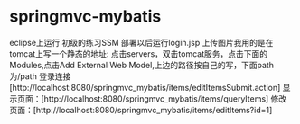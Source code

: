 # springmvc-mybatis
eclipse上运行
初级的练习SSM
部署以后运行login.jsp
上传图片我用的是在tomcat上写一个静态的地址:
点击servers，双击tomcat服务，点击下面的Modules,点击Add External Web Model,上边的路径按自己的写，下面path为/path
登录连接[http://localhost:8080/springmvc_mybatis/items/editItemsSubmit.action]
显示页面：[http://localhost:8080/springmvc_mybatis/items/queryItems]
修改页面：[http://localhost:8080/springmvc_mybatis/items/editItems?id=1]

